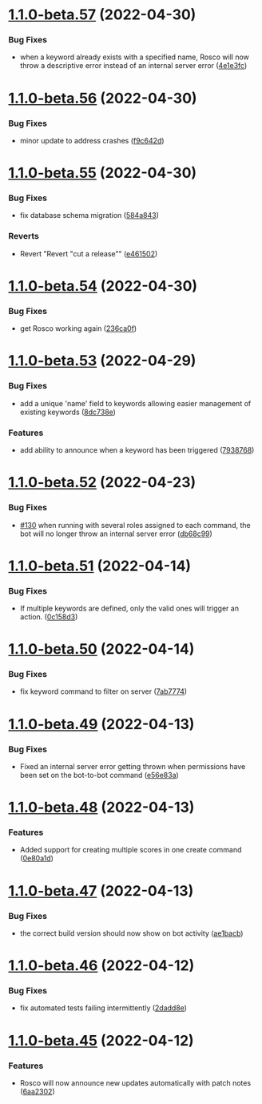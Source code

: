 # [1.1.0-beta.57](https://github.com/ryanpag3/guac-bot/compare/v1.1.0-beta.56...v1.1.0-beta.57) (2022-04-30)


### Bug Fixes

* when a keyword already exists with a specified name, Rosco will now throw a descriptive error instead of an internal server error ([4e1e3fc](https://github.com/ryanpag3/guac-bot/commit/4e1e3fca3db18bf0256b78676eafc1e64179a4a0))

# [1.1.0-beta.56](https://github.com/ryanpag3/guac-bot/compare/v1.1.0-beta.55...v1.1.0-beta.56) (2022-04-30)


### Bug Fixes

* minor update to address crashes ([f9c642d](https://github.com/ryanpag3/guac-bot/commit/f9c642d8bebada876b144680885daffe6abfe21c))

# [1.1.0-beta.55](https://github.com/ryanpag3/guac-bot/compare/v1.1.0-beta.54...v1.1.0-beta.55) (2022-04-30)


### Bug Fixes

* fix database schema migration ([584a843](https://github.com/ryanpag3/guac-bot/commit/584a84334464782f5f24382b4387470e45a4848b))


### Reverts

* Revert "Revert "cut a release"" ([e461502](https://github.com/ryanpag3/guac-bot/commit/e4615028322b7e70a9cc98229264cec474a3b933))

# [1.1.0-beta.54](https://github.com/ryanpag3/guac-bot/compare/v1.1.0-beta.53...v1.1.0-beta.54) (2022-04-30)


### Bug Fixes

* get Rosco working again ([236ca0f](https://github.com/ryanpag3/guac-bot/commit/236ca0f2e2fbc08e82e634f40f56699f16a11cfe))

# [1.1.0-beta.53](https://github.com/ryanpag3/guac-bot/compare/v1.1.0-beta.52...v1.1.0-beta.53) (2022-04-29)


### Bug Fixes

* add a unique 'name' field to keywords allowing easier management of existing keywords ([8dc738e](https://github.com/ryanpag3/guac-bot/commit/8dc738ec1fe68253342a16629281b300bfaf1cba))


### Features

* add ability to announce when a keyword has been triggered ([7938768](https://github.com/ryanpag3/guac-bot/commit/7938768d5b4451698722abf5fb13bcb69e5c2d16))

# [1.1.0-beta.52](https://github.com/ryanpag3/guac-bot/compare/v1.1.0-beta.51...v1.1.0-beta.52) (2022-04-23)


### Bug Fixes

* [#130](https://github.com/ryanpag3/guac-bot/issues/130) when running  with several roles assigned to each command, the bot will no longer throw an internal server error ([db68c99](https://github.com/ryanpag3/guac-bot/commit/db68c996c84b8ce2aefcb506fed7354116f1cc4d))

# [1.1.0-beta.51](https://github.com/ryanpag3/guac-bot/compare/v1.1.0-beta.50...v1.1.0-beta.51) (2022-04-14)


### Bug Fixes

* If multiple keywords are defined, only the valid ones will trigger an action. ([0c158d3](https://github.com/ryanpag3/guac-bot/commit/0c158d3601a941d4be303bdd6d2cd41bc94a545e))

# [1.1.0-beta.50](https://github.com/ryanpag3/guac-bot/compare/v1.1.0-beta.49...v1.1.0-beta.50) (2022-04-14)


### Bug Fixes

* fix keyword command to filter on server ([7ab7774](https://github.com/ryanpag3/guac-bot/commit/7ab77746ce6dc6df05f444445e22df80d2784e51))

# [1.1.0-beta.49](https://github.com/ryanpag3/guac-bot/compare/v1.1.0-beta.48...v1.1.0-beta.49) (2022-04-13)


### Bug Fixes

* Fixed an internal server error getting thrown when permissions have been set on the bot-to-bot command ([e56e83a](https://github.com/ryanpag3/guac-bot/commit/e56e83a1e7cc00a9493a941ad55082c44f8b1685))

# [1.1.0-beta.48](https://github.com/ryanpag3/guac-bot/compare/v1.1.0-beta.47...v1.1.0-beta.48) (2022-04-13)


### Features

* Added support for creating multiple scores in one create command ([0e80a1d](https://github.com/ryanpag3/guac-bot/commit/0e80a1d433cb66a8f75183902cd3c98c8cf1f1fa))

# [1.1.0-beta.47](https://github.com/ryanpag3/guac-bot/compare/v1.1.0-beta.46...v1.1.0-beta.47) (2022-04-13)


### Bug Fixes

* the correct build version should now show on bot activity ([ae1bacb](https://github.com/ryanpag3/guac-bot/commit/ae1bacbfbc976e29047e1532d8725047fd66c8e0))

# [1.1.0-beta.46](https://github.com/ryanpag3/guac-bot/compare/v1.1.0-beta.45...v1.1.0-beta.46) (2022-04-12)


### Bug Fixes

* fix automated tests failing intermittently ([2dadd8e](https://github.com/ryanpag3/guac-bot/commit/2dadd8e86959819091d5aa6d6880a9eb084f0a41))

# [1.1.0-beta.45](https://github.com/ryanpag3/guac-bot/compare/v1.1.0-beta.44...v1.1.0-beta.45) (2022-04-12)


### Features

* Rosco will now announce new updates automatically with patch notes ([6aa2302](https://github.com/ryanpag3/guac-bot/commit/6aa23029977949aade6d4058e9ec30cb6fc8bf7b))
